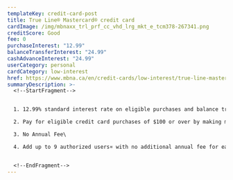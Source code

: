 ```yaml
---
templateKey: credit-card-post
title: True Line® Mastercard® credit card
cardImage: /img/mbnaxx_trl_prf_cc_vhd_lrg_mkt_e_tcm378-267341.png
creditScore: Good
fee: 0
purchaseInterest: "12.99"
balanceTransferInterest: "24.99"
cashAdvanceInterest: "24.99"
userCategory: personal
cardCategory: low-interest
href: https://www.mbna.ca/en/credit-cards/low-interest/true-line-mastercard/
summaryDescription: >-
  <!--StartFragment-->


  1. 12.99% standard interest rate on eligible purchases and balance transfers\

  2. Pay for eligible credit card purchases of $100 or over by making monthly payments. Choose from three Payment Plan terms: 6, 12 or 18 months.\

  3. No Annual Fee\

  4. Add up to 9 authorized users¤ with no additional annual fee for each added authorized user.


  <!--EndFragment-->
---
```

